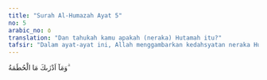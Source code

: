 ```yaml
---
title: "Surah Al-Humazah Ayat 5"
no: 5
arabic_no: ٥
translation: "Dan tahukah kamu apakah (neraka) Hutamah itu?"
tafsir: "Dalam ayat-ayat ini, Allah menggambarkan kedahsyatan neraka Huthamah dalam bentuk pertanyaan, \"Tahukah engkau apa Huthamah?\" Allah menjelaskan sendiri bahwa Huthamah adalah api yang disediakan-Nya untuk menyiksa orang-orang yang durhaka dan berdosa. Tidak ada yang mampu mengetahui apa hakikatnya kecuali Allah penciptanya."
---
```

وَمَآ اَدْرٰىكَ مَا الْحُطَمَةُ ۗ